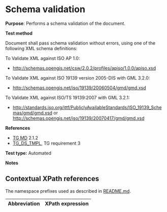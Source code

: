 # Schema validation

**Purpose**: Performs a schema validation of the document.

**Test method**

Document shall pass schema validation without errors, using one of the following XML schema definitions:

To Validate XML against ISO AP 1.0:
* http://schemas.opengis.net/csw/2.0.2/profiles/apiso/1.0.0/apiso.xsd

To Validate XML against ISO 19139 version 2005-DIS with GML 3.2.0:
* http://schemas.opengis.net/iso/19139/20060504/gmd/gmd.xsd

To Validate XML against ISO/TS 19139:2007 with GML 3.2.1:
* http://standards.iso.org/ittf/PubliclyAvailableStandards/ISO_19139_Schemas/gmd/gmd.xsd or
http://schemas.opengis.net/iso/19139/20070417/gmd/gmd.xsd

**References**	 

* [TG MD](README.md#ref_TG_MD) 2.1.2
* [TG_DS_TMPL](./README.md#ref_TG_DS_TMPL), TG requirement 3

**Test type:** Automated

**Notes**

## Contextual XPath references

The namespace prefixes used as described in [README.md](README.md#namespaces).

Abbreviation                                               |  XPath expression
---------------------------------------------------------- | -------------------------------------------------------------------------
